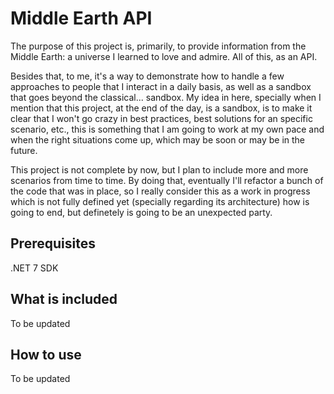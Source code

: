 # Middle Earth API

The purpose of this project is, primarily, to provide information from the Middle Earth: a universe I learned to love and admire. All of this, as an API. 

Besides that, to me, it's a way to demonstrate how to handle a few approaches to people that I interact in a daily basis, as well as a sandbox that goes beyond the classical... sandbox. My idea in here, specially when I mention that this project, at the end of the day, is a sandbox, is to make it clear that I won't go crazy in best practices, best solutions for an specific scenario, etc., this is something that I am going to work at my own pace and when the right situations come up, which may be soon or may be in the future. 

This project is not complete by now, but I plan to include more and more scenarios from time to time. By doing that, eventually I'll refactor a bunch of the code that was in place, so I really consider this as a work in progress which is not fully defined yet (specially regarding its architecture) how is going to end, but definetely is going to be an unexpected party.

## Prerequisites

.NET 7 SDK

## What is included

To be updated

## How to use

To be updated
